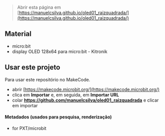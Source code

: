 > Abrir esta página em [https://manuelcsilva.github.io/oled01_raizquadrada/](https://manuelcsilva.github.io/oled01_raizquadrada/)

## Material
* micro:bit
* display OLED 128x64 para micro:bit - Kitronik

## Usar este projeto

Para usar este repositório no MakeCode.

* abrir [https://makecode.microbit.org/](https://makecode.microbit.org/)
* clica em **Importar** e, em seguida, em **Importar URL**
* colar **https://github.com/manuelcsilva/oled01_raizquadrada** e clicar em importar

#### Metadados (usados para pesquisa, renderização)

* for PXT/microbit
<script src="https://makecode.com/gh-pages-embed.js"></script><script>makeCodeRender("{{ site.makecode.home_url }}", "{{ site.github.owner_name }}/{{ site.github.repository_name }}");</script>
